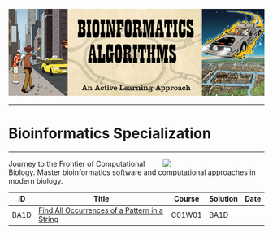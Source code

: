 ![Banner](resources/banner.png)

---
# Bioinformatics Specialization 
---

<img src="http://rosalind.info/static/img/logo.png?v=1560257990"  width=200 align="right">

Journey to the Frontier of Computational Biology. Master bioinformatics software and computational approaches in modern biology.

ID      | Title                                                                                         |Course     |  Solution     | Date
---     | ---                                                                                           |---        |---            |---
BA1D    | [Find All Occurrences of a Pattern in a String ](https://rosalind.info/problems/ba1d/)        |C01W01     |BA1D           |

